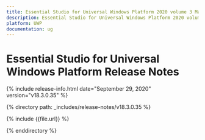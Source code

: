 ```yaml
---
title: Essential Studio for Universal Windows Platform 2020 volume 3 Main Release Notes  
description: Essential Studio for Universal Windows Platform 2020 volume 3 Main Release Notes  
platform: UWP
documentation: ug
---
```


# Essential Studio for Universal Windows Platform  Release Notes  

{% include release-info.html date="September 29, 2020"  version="v18.3.0.35" %} 


{% directory path: _includes/release-notes/v18.3.0.35 %}

{% include {{file.url}} %}

{% enddirectory %}